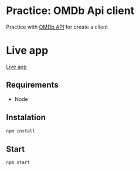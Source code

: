 # Practice: OMDb Api client
Practice with [OMDb API](https://www.omdbapi.com/) for create a client

# Live app
[Live app](https://alexkander.github.io/practice-omdbapi-client/)

## Requirements
- Node

## Instalation
```sh
npm install
```

## Start
```sh
npm start
```